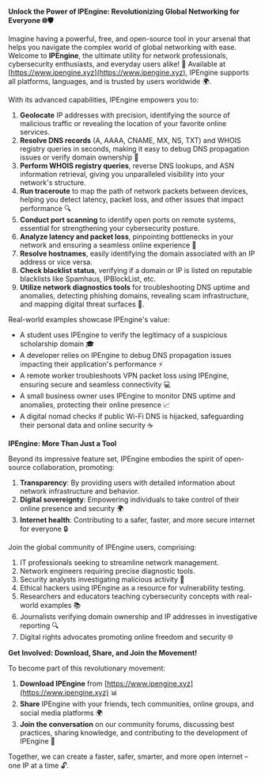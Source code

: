 **Unlock the Power of IPEngine: Revolutionizing Global Networking for Everyone 🌐🛡️**

Imagine having a powerful, free, and open-source tool in your arsenal that helps you navigate the complex world of global networking with ease. Welcome to **IPEngine**, the ultimate utility for network professionals, cybersecurity enthusiasts, and everyday users alike! 🚀 Available at [https://www.ipengine.xyz](https://www.ipengine.xyz), IPEngine supports all platforms, languages, and is trusted by users worldwide 🌍.

With its advanced capabilities, IPEngine empowers you to:

1. **Geolocate** IP addresses with precision, identifying the source of malicious traffic or revealing the location of your favorite online services.
2. **Resolve DNS records** (A, AAAA, CNAME, MX, NS, TXT) and WHOIS registry queries in seconds, making it easy to debug DNS propagation issues or verify domain ownership 📡
3. **Perform WHOIS registry queries**, reverse DNS lookups, and ASN information retrieval, giving you unparalleled visibility into your network's structure.
4. **Run traceroute** to map the path of network packets between devices, helping you detect latency, packet loss, and other issues that impact performance 🔍
5. **Conduct port scanning** to identify open ports on remote systems, essential for strengthening your cybersecurity posture.
6. **Analyze latency and packet loss**, pinpointing bottlenecks in your network and ensuring a seamless online experience 📡
7. **Resolve hostnames**, easily identifying the domain associated with an IP address or vice versa.
8. **Check blacklist status**, verifying if a domain or IP is listed on reputable blacklists like Spamhaus, IPBlockList, etc.
9. **Utilize network diagnostics tools** for troubleshooting DNS uptime and anomalies, detecting phishing domains, revealing scam infrastructure, and mapping digital threat surfaces 🔐.

Real-world examples showcase IPEngine's value:

* A student uses IPEngine to verify the legitimacy of a suspicious scholarship domain 🎓
* A developer relies on IPEngine to debug DNS propagation issues impacting their application's performance ⚡️
* A remote worker troubleshoots VPN packet loss using IPEngine, ensuring secure and seamless connectivity 💻
* A small business owner uses IPEngine to monitor DNS uptime and anomalies, protecting their online presence 📈
* A digital nomad checks if public Wi-Fi DNS is hijacked, safeguarding their personal data and online security ☕️

**IPEngine: More Than Just a Tool**

Beyond its impressive feature set, IPEngine embodies the spirit of open-source collaboration, promoting:

1. **Transparency**: By providing users with detailed information about network infrastructure and behavior.
2. **Digital sovereignty**: Empowering individuals to take control of their online presence and security 🌍
3. **Internet health**: Contributing to a safer, faster, and more secure internet for everyone 🔒

Join the global community of IPEngine users, comprising:

1. IT professionals seeking to streamline network management.
2. Network engineers requiring precise diagnostic tools.
3. Security analysts investigating malicious activity 🚀
4. Ethical hackers using IPEngine as a resource for vulnerability testing.
5. Researchers and educators teaching cybersecurity concepts with real-world examples 📚
6. Journalists verifying domain ownership and IP addresses in investigative reporting 🔍
7. Digital rights advocates promoting online freedom and security 🌐

**Get Involved: Download, Share, and Join the Movement!**

To become part of this revolutionary movement:

1. **Download IPEngine** from [https://www.ipengine.xyz](https://www.ipengine.xyz) 📊
2. **Share** IPEngine with your friends, tech communities, online groups, and social media platforms 🌍
3. **Join the conversation** on our community forums, discussing best practices, sharing knowledge, and contributing to the development of IPEngine 💬

Together, we can create a faster, safer, smarter, and more open internet – one IP at a time 🔓.